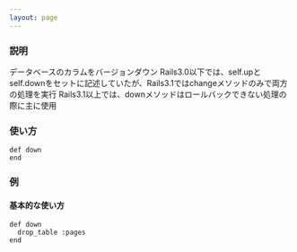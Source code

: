```yaml
---
layout: page
---
```

### 説明
データベースのカラムをバージョンダウン
Rails3.0以下では、self.upとself.downをセットに記述していたが、Rails3.1ではchangeメソッドのみで両方の処理を実行
Rails3.1以上では、downメソッドはロールバックできない処理の際に主に使用

### 使い方
    def down
    end

### 例
#### 基本的な使い方
    def down
      drop_table :pages
    end